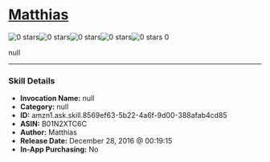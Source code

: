# [Matthias](http://alexa.amazon.com/#skills/amzn1.ask.skill.8569ef63-5b22-4a6f-9d00-388afab4cd85)
![0 stars](../../images/ic_star_border_black_18dp_1x.png)![0 stars](../../images/ic_star_border_black_18dp_1x.png)![0 stars](../../images/ic_star_border_black_18dp_1x.png)![0 stars](../../images/ic_star_border_black_18dp_1x.png)![0 stars](../../images/ic_star_border_black_18dp_1x.png) 0

null

***

### Skill Details

* **Invocation Name:** null
* **Category:** null
* **ID:** amzn1.ask.skill.8569ef63-5b22-4a6f-9d00-388afab4cd85
* **ASIN:** B01N2XTC6C
* **Author:** Matthias
* **Release Date:** December 28, 2016 @ 00:19:15
* **In-App Purchasing:** No

